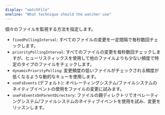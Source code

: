 ```yaml
---
display: "watchFile"
oneline: "What technique should the watcher use"
---
```


個々のファイルを監視する方法を指定します。

- `fixedPollingInterval`: すべてのファイルの変更を一定間隔で毎秒数回チェックします。
- `priorityPollingInterval`: すべてのファイルの変更を毎秒数回チェックしますが、ヒューリスティックスを使用して他のファイルよりも少ない頻度で特定のタイプのファイルをチェックします。
- `dynamicPriorityPolling`: 変更頻度の低いファイルがチェックされる頻度が低くなるような動的なキューを使用します。
- `useFsEvents` (デフォルト): オペレーティングシステム/ファイルシステムのネイティブイベントの使用をファイルの変更に試みます。
- `useFsEventsOnParentDirectory`: ファイルの親ディレクトリでオペレーティングシステム/ファイルシステムのネイティブイベントを使用を試み、変更をリッスンします。

